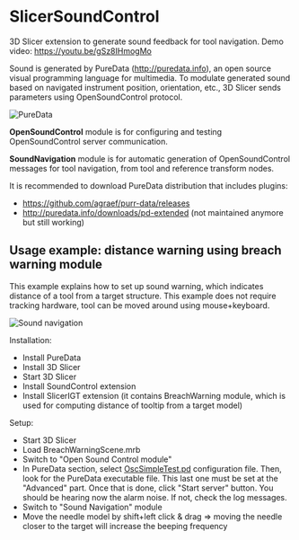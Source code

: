 # SlicerSoundControl

3D Slicer extension to generate sound feedback for tool navigation. Demo video: https://youtu.be/gSz8IHmogMo

Sound is generated by PureData (http://puredata.info), an open source visual programming language for multimedia.
To modulate generated sound based on navigated instrument position, orientation, etc., 3D Slicer sends parameters using OpenSoundControl protocol.

![PureData](PureData.png "Sound is generated using PureData visual programming environment")

**OpenSoundControl** module is for configuring and testing OpenSoundControl server communication.

**SoundNavigation** module is for automatic generation of OpenSoundControl messages for tool navigation, from tool and reference transform nodes.

It is recommended to download PureData distribution that includes plugins:

- https://github.com/agraef/purr-data/releases
- http://puredata.info/downloads/pd-extended (not maintained anymore but still working)

## Usage example: distance warning using breach warning module

This example explains how to set up sound warning, which indicates distance of a tool from a target structure. This example does not require tracking hardware, tool can be moved around using mouse+keyboard.

![Sound navigation](SoundNavigation.png "Sound navigation example")

Installation:

- Install PureData
- Install 3D Slicer
- Start 3D Slicer
- Install SoundControl extension
- Install SlicerIGT extension (it contains BreachWarning module, which is used for computing distance of tooltip from a target model)

Setup:

- Start 3D Slicer
- Load BreachWarningScene.mrb
- Switch to "Open Sound Control module"
- In PureData section, select [OscSimpleTest.pd](https://github.com/SlicerIGT/SlicerSoundControl/blob/master/OpenSoundControl/Resources/OscSimpleTest.pd) configuration file. Then, look for the PureData executable file. This last one must be set at the "Advanced" part. Once that is done, click "Start server" button. You should be hearing now the alarm noise. If not, check the log messages.
- Switch to "Sound Navigation" module
- Move the needle model by shift+left click & drag => moving the needle closer to the target will increase the beeping frequency

